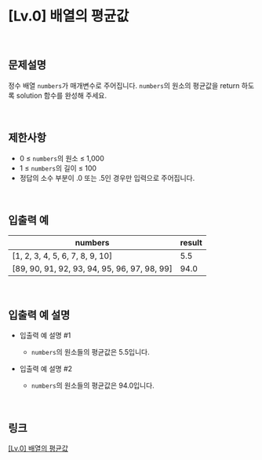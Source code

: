 # [Lv.0] 배열의 평균값

<br>

## 문제설명
정수 배열 `numbers`가 매개변수로 주어집니다. `numbers`의 원소의 평균값을 return 하도록 solution 함수를 완성해 주세요.

<br>

## 제한사항
- 0 ≤ `numbers`의 원소 ≤ 1,000
- 1 ≤ `numbers`의 길이 ≤ 100
- 정답의 소수 부분이 .0 또는 .5인 경우만 입력으로 주어집니다.

<br>

## 입출력 예
| numbers | result |
|---|---|
| [1, 2, 3, 4, 5, 6, 7, 8, 9, 10] | 5.5 |
| [89, 90, 91, 92, 93, 94, 95, 96, 97, 98, 99] | 94.0 |

<br>

## 입출력 예 설명
- 입출력 예 설명 #1
    - `numbers`의 원소들의 평균값은 5.5입니다.

- 입출력 예 설명 #2
    - `numbers`의 원소들의 평균값은 94.0입니다.

<br>

## 링크
[[Lv.0] 배열의 평균값](https://school.programmers.co.kr/learn/courses/30/lessons/120817)
